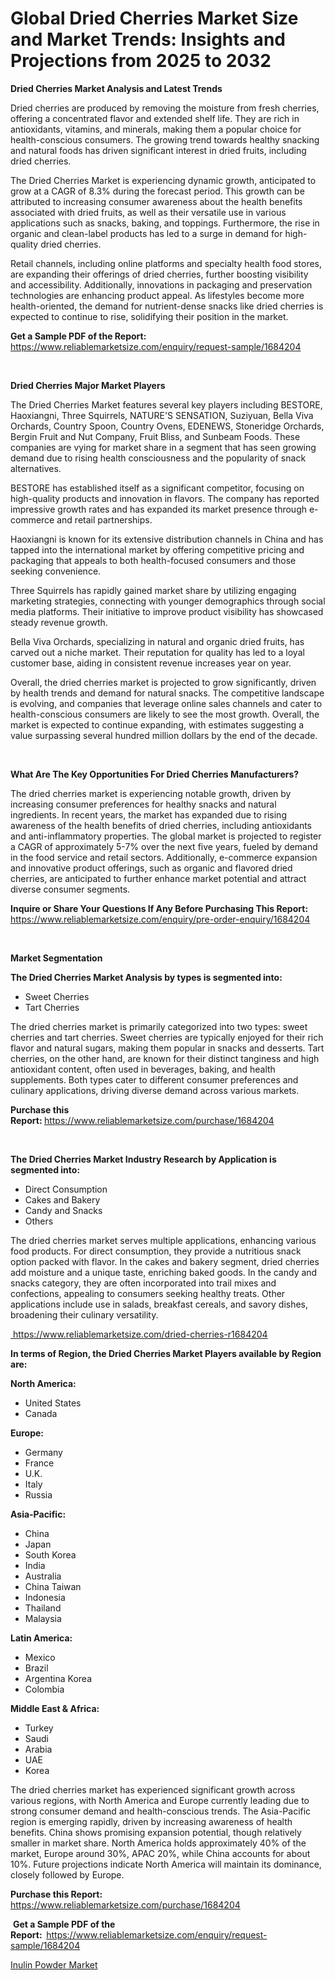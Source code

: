 <p><h1>Global Dried Cherries Market Size and Market Trends: Insights and Projections from 2025 to 2032</h1></p><p><strong>Dried Cherries Market Analysis and Latest Trends</strong></p>
<p><p>Dried cherries are produced by removing the moisture from fresh cherries, offering a concentrated flavor and extended shelf life. They are rich in antioxidants, vitamins, and minerals, making them a popular choice for health-conscious consumers. The growing trend towards healthy snacking and natural foods has driven significant interest in dried fruits, including dried cherries.</p><p>The Dried Cherries Market is experiencing dynamic growth, anticipated to grow at a CAGR of 8.3% during the forecast period. This growth can be attributed to increasing consumer awareness about the health benefits associated with dried fruits, as well as their versatile use in various applications such as snacks, baking, and toppings. Furthermore, the rise in organic and clean-label products has led to a surge in demand for high-quality dried cherries.</p><p>Retail channels, including online platforms and specialty health food stores, are expanding their offerings of dried cherries, further boosting visibility and accessibility. Additionally, innovations in packaging and preservation technologies are enhancing product appeal. As lifestyles become more health-oriented, the demand for nutrient-dense snacks like dried cherries is expected to continue to rise, solidifying their position in the market.</p></p>
<p><strong>Get a Sample PDF of the Report:&nbsp;</strong> <a href="https://www.reliablemarketsize.com/enquiry/request-sample/1684204?utm_campaign=2242&utm_medium=2&utm_source=Github&utm_content=ia&utm_term=14022025&utm_id=dried-cherries">https://www.reliablemarketsize.com/enquiry/request-sample/1684204</a></p>
<p>&nbsp;</p>
<p><strong>Dried Cherries Major Market Players</strong></p>
<p><p>The Dried Cherries Market features several key players including BESTORE, Haoxiangni, Three Squirrels, NATURE'S SENSATION, Suziyuan, Bella Viva Orchards, Country Spoon, Country Ovens, EDENEWS, Stoneridge Orchards, Bergin Fruit and Nut Company, Fruit Bliss, and Sunbeam Foods. These companies are vying for market share in a segment that has seen growing demand due to rising health consciousness and the popularity of snack alternatives.</p><p>BESTORE has established itself as a significant competitor, focusing on high-quality products and innovation in flavors. The company has reported impressive growth rates and has expanded its market presence through e-commerce and retail partnerships.</p><p>Haoxiangni is known for its extensive distribution channels in China and has tapped into the international market by offering competitive pricing and packaging that appeals to both health-focused consumers and those seeking convenience.</p><p>Three Squirrels has rapidly gained market share by utilizing engaging marketing strategies, connecting with younger demographics through social media platforms. Their initiative to improve product visibility has showcased steady revenue growth.</p><p>Bella Viva Orchards, specializing in natural and organic dried fruits, has carved out a niche market. Their reputation for quality has led to a loyal customer base, aiding in consistent revenue increases year on year.</p><p>Overall, the dried cherries market is projected to grow significantly, driven by health trends and demand for natural snacks. The competitive landscape is evolving, and companies that leverage online sales channels and cater to health-conscious consumers are likely to see the most growth. Overall, the market is expected to continue expanding, with estimates suggesting a value surpassing several hundred million dollars by the end of the decade.</p></p>
<p>&nbsp;</p>
<p><strong>What Are The Key Opportunities For Dried Cherries Manufacturers?</strong></p>
<p><p>The dried cherries market is experiencing notable growth, driven by increasing consumer preferences for healthy snacks and natural ingredients. In recent years, the market has expanded due to rising awareness of the health benefits of dried cherries, including antioxidants and anti-inflammatory properties. The global market is projected to register a CAGR of approximately 5-7% over the next five years, fueled by demand in the food service and retail sectors. Additionally, e-commerce expansion and innovative product offerings, such as organic and flavored dried cherries, are anticipated to further enhance market potential and attract diverse consumer segments.</p></p>
<p><strong>Inquire or Share Your Questions If Any Before Purchasing This Report:</strong> <a href="https://www.reliablemarketsize.com/enquiry/pre-order-enquiry/1684204?utm_campaign=2242&utm_medium=2&utm_source=Github&utm_content=ia&utm_term=14022025&utm_id=dried-cherries">https://www.reliablemarketsize.com/enquiry/pre-order-enquiry/1684204</a></p>
<p>&nbsp;</p>
<p><strong>Market Segmentation</strong></p>
<p><strong>The Dried Cherries Market Analysis by types is segmented into:</strong></p>
<p><ul><li>Sweet Cherries</li><li>Tart Cherries</li></ul></p>
<p><p>The dried cherries market is primarily categorized into two types: sweet cherries and tart cherries. Sweet cherries are typically enjoyed for their rich flavor and natural sugars, making them popular in snacks and desserts. Tart cherries, on the other hand, are known for their distinct tanginess and high antioxidant content, often used in beverages, baking, and health supplements. Both types cater to different consumer preferences and culinary applications, driving diverse demand across various markets.</p></p>
<p><strong>Purchase this Report:&nbsp;</strong><a href="https://www.reliablemarketsize.com/purchase/1684204?utm_campaign=2242&utm_medium=2&utm_source=Github&utm_content=ia&utm_term=14022025&utm_id=dried-cherries">https://www.reliablemarketsize.com/purchase/1684204</a></p>
<p>&nbsp;</p>
<p><strong>The Dried Cherries Market Industry Research by Application is segmented into:</strong></p>
<p><ul><li>Direct Consumption</li><li>Cakes and Bakery</li><li>Candy and Snacks</li><li>Others</li></ul></p>
<p><p>The dried cherries market serves multiple applications, enhancing various food products. For direct consumption, they provide a nutritious snack option packed with flavor. In the cakes and bakery segment, dried cherries add moisture and a unique taste, enriching baked goods. In the candy and snacks category, they are often incorporated into trail mixes and confections, appealing to consumers seeking healthy treats. Other applications include use in salads, breakfast cereals, and savory dishes, broadening their culinary versatility.</p></p>
<p><a href="https://www.reliablemarketsize.com/dried-cherries-r1684204?utm_campaign=2242&utm_medium=2&utm_source=Github&utm_content=ia&utm_term=14022025&utm_id=dried-cherries">&nbsp;https://www.reliablemarketsize.com/dried-cherries-r1684204</a></p>
<p><strong>In terms of Region, the Dried Cherries Market Players available by Region are:</strong></p>
<p>
    <p> <strong> North America: </strong>
        <ul>
            <li>United States</li>
            <li>Canada</li>
        </ul>
        </p> 
    <p> <strong> Europe: </strong>
        <ul>
            <li>Germany</li>
            <li>France</li>
            <li>U.K.</li>
            <li>Italy</li>
            <li>Russia</li>
        </ul>
        </p> 
    <p> <strong> Asia-Pacific: </strong>
        <ul>
            <li>China</li>
            <li>Japan</li>
            <li>South Korea</li>
            <li>India</li>
            <li>Australia</li>
            <li>China Taiwan</li>
            <li>Indonesia</li>
            <li>Thailand</li>
            <li>Malaysia</li>
        </ul>
        </p> 
    <p> <strong> Latin America: </strong>
        <ul>
            <li>Mexico</li>
            <li>Brazil</li>
            <li>Argentina Korea</li>
            <li>Colombia</li>
        </ul>
        </p> 
    <p> <strong> Middle East & Africa: </strong>
        <ul>
            <li>Turkey</li>
            <li>Saudi</li>
            <li>Arabia</li>
            <li>UAE</li>
            <li>Korea</li>
        </ul>
    </p>
    </p>
<p><p>The dried cherries market has experienced significant growth across various regions, with North America and Europe currently leading due to strong consumer demand and health-conscious trends. The Asia-Pacific region is emerging rapidly, driven by increasing awareness of health benefits. China shows promising expansion potential, though relatively smaller in market share. North America holds approximately 40% of the market, Europe around 30%, APAC 20%, while China accounts for about 10%. Future projections indicate North America will maintain its dominance, closely followed by Europe.</p></p>
<p><strong>Purchase this Report: </strong><a href="https://www.reliablemarketsize.com/purchase/1684204?utm_campaign=2242&utm_medium=2&utm_source=Github&utm_content=ia&utm_term=14022025&utm_id=dried-cherries">https://www.reliablemarketsize.com/purchase/1684204</a></p>
<p>&nbsp;<strong>Get a Sample PDF of the Report:&nbsp;&nbsp;</strong><a href="https://www.reliablemarketsize.com/enquiry/request-sample/1684204?utm_campaign=2242&utm_medium=2&utm_source=Github&utm_content=ia&utm_term=14022025&utm_id=dried-cherries">https://www.reliablemarketsize.com/enquiry/request-sample/1684204</a></p>
<p><strong></strong></p>
<p><p><a href="https://github.com/suleimannichelle7/Market-Research-Report-List-1/blob/main/inulin-powder-market.md?utm_campaign=2242&utm_medium=2&utm_source=Github&utm_content=ia&utm_term=14022025&utm_id=dried-cherries">Inulin Powder Market</a></p></p>
